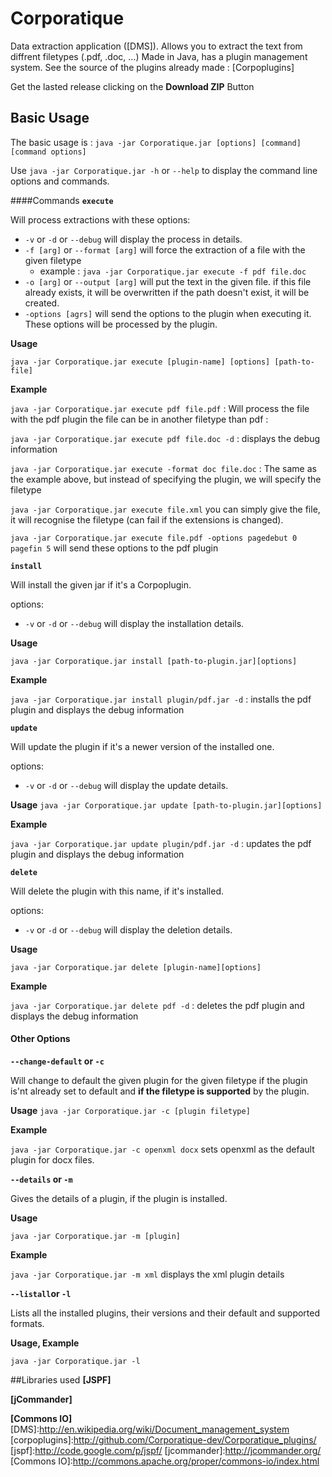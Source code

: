 Corporatique
====================

Data extraction application ([DMS]). Allows you to extract the text from diffrent filetypes (.pdf, .doc, ...)
Made in Java, has a plugin management system.
See the source of the plugins already made : [Corpoplugins]

Get the lasted release clicking on the **Download ZIP** Button

## Basic Usage
The basic usage is :
`java -jar Corporatique.jar [options] [command] [command options]`

Use `java -jar Corporatique.jar -h` or `--help` to display the command line options and commands.

####Commands
__**`execute`**__

Will process extractions with these options:

  * `-v` or `-d` or `--debug` will display the process in details.
  * `-f [arg]` or `--format [arg]` will force the extraction of a file with the given filetype
    * example : `java -jar Corporatique.jar execute -f pdf file.doc`
  * `-o [arg]` or `--output [arg]` will put the text in the given file. if this file already exists, it will be overwritten if the path doesn't exist, it will be created.
  * `-options [agrs]` will send the options to the plugin when executing it. These options will be processed by the plugin.

**Usage**

`java -jar Corporatique.jar execute [plugin-name] [options] [path-to-file]`

**Example**

`java -jar Corporatique.jar execute pdf file.pdf` : Will process the file with the pdf plugin the file can be in another filetype than pdf :

`java -jar Corporatique.jar execute pdf file.doc -d` : displays the debug information

`java -jar Corporatique.jar execute -format doc file.doc` : The same as the example above, but instead of specifying the plugin, we will specify the filetype

`java -jar Corporatique.jar execute file.xml` you can simply give the file, it will recognise the filetype (can fail if the extensions is changed).

`java -jar Corporatique.jar execute file.pdf -options pagedebut 0 pagefin 5` will send these options to the pdf plugin

__**`install`**__

Will install the given jar if it's a Corpoplugin.

options:
  * `-v` or `-d` or `--debug` will display the installation details.

**Usage**

`java -jar Corporatique.jar install [path-to-plugin.jar][options]`

**Example**

`java -jar Corporatique.jar install plugin/pdf.jar -d` : installs the pdf plugin and displays the debug information

__**`update`**__

Will update the plugin if it's a newer version of the installed one.

options:
  * `-v` or `-d` or `--debug` will display the update details.

**Usage**
`java -jar Corporatique.jar update [path-to-plugin.jar][options]`

**Example**

`java -jar Corporatique.jar update plugin/pdf.jar -d` : updates the pdf plugin and displays the debug information

__**`delete`**__

Will delete the plugin with this name, if it's installed.

options:
  * `-v` or `-d` or `--debug` will display the deletion details.

**Usage**

`java -jar Corporatique.jar delete [plugin-name][options]`

**Example**

`java -jar Corporatique.jar delete pdf -d` : deletes the pdf plugin and displays the debug information

#### Other Options
__**`--change-default` or `-c`**__

Will change to default the given plugin for the given filetype if the plugin is'nt already set to default and **if the filetype is supported** by the plugin.

**Usage**
`java -jar Corporatique.jar -c [plugin filetype]`

**Example**

`java -jar Corporatique.jar -c openxml docx` sets openxml as the default plugin for docx files.

__**`--details` or `-m`**__

Gives the details of a plugin, if the plugin is installed.

**Usage**

`java -jar Corporatique.jar -m [plugin]`

**Example**

`java -jar Corporatique.jar -m xml` displays the xml plugin details

__**`--listall`or `-l`**__

Lists all the installed plugins, their versions and their default and supported formats.

**Usage, Example**

`java -jar Corporatique.jar -l`

##Libraries used
**[JSPF]** 

**[jCommander]**

**[Commons IO]**
[DMS]:http://en.wikipedia.org/wiki/Document_management_system
[corpoplugins]:http://github.com/Corporatique-dev/Corporatique_plugins/
[jspf]:http://code.google.com/p/jspf/
[jcommander]:http://jcommander.org/
[Commons IO]:http://commons.apache.org/proper/commons-io/index.html
